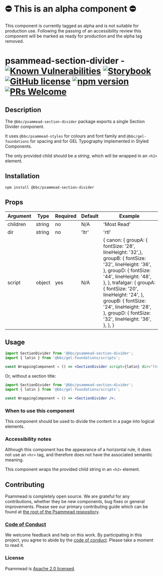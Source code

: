 # ⛔️ This is an alpha component  ⛔️

This component is currently tagged as alpha and is not suitable for production use. Following the passing of an accessibility review this component will be marked as ready for production and the alpha tag removed.

# psammead-section-divider - [![Known Vulnerabilities](https://snyk.io/test/github/bbc/psammead/badge.svg?targetFile=packages%2Fcomponents%2Fpsammead-section-divider%2Fpackage.json)](https://snyk.io/test/github/bbc/psammead?targetFile=packages%2Fcomponents%2Fpsammead-section-divider%2Fpackage.json) [![Storybook](https://raw.githubusercontent.com/storybooks/brand/master/badge/badge-storybook.svg?sanitize=true)](https://bbc.github.io/psammead/?path=/story/section-divider--default) [![GitHub license](https://img.shields.io/badge/license-Apache%202.0-blue.svg)](https://github.com/bbc/psammead/blob/latest/LICENSE) [![npm version](https://img.shields.io/npm/v/@bbc/psammead-section-divider.svg)](https://www.npmjs.com/package/@bbc/psammead-section-divider) [![PRs Welcome](https://img.shields.io/badge/PRs-welcome-brightgreen.svg)](https://github.com/bbc/psammead/blob/latest/CONTRIBUTING.md)

## Description

The `@bbc/psammead-section-divider` package exports a single Section Divider component.

It uses `@bbc/psammead-styles` for colours and font family and `@bbc/gel-foundations` for spacing and for GEL Typography implemented in Styled Components.

The only provided child should be a *string*, which will be wrapped in an `<h2>` element.

## Installation

`npm install @bbc/psammead-section-divider`

## Props

| Argument  | Type | Required | Default | Example |
| --------- | ---- | -------- | ------- | ------- |
| children | string | no | N/A | 'Most Read' |
| dir | string | no | 'ltr' | 'rtl' |
| script    | object | yes | N/A | { canon: { groupA: { fontSize: '28', lineHeight: '32',}, groupB: { fontSize: '32', lineHeight: '36', }, groupD: { fontSize: '44', lineHeight: '48', }, }, trafalgar: { groupA: { fontSize: '20', lineHeight: '24', }, groupB: { fontSize: '24', lineHeight: '28', }, groupD: { fontSize: '32', lineHeight: '36', }, }, }|

## Usage

```jsx
import SectionDivider from '@bbc/psammead-section-divider';
import { latin } from '@bbc/gel-foundations/scripts';

const WrappingComponent = () => <SectionDivider script={latin} dir="ltr">Text here</SectionDivider>;
```

Or, without a section title:

```jsx
import SectionDivider from '@bbc/psammead-section-divider';
import { latin } from '@bbc/gel-foundations/scripts';

const WrappingComponent = () => <SectionDivider />;
```

### When to use this component

This component should be used to divide the content in a page into logical elements.

<!-- ### When not to use this component -->

### Accessibility notes

Although this component has the appearance of a horizontal rule, it does not use an `<hr>` tag, and therefore does not have the associated semantic meaning.

This component wraps the provided child string in an `<h2>` element.

<!-- ## Roadmap -->

## Contributing

Psammead is completely open source. We are grateful for any contributions, whether they be new components, bug fixes or general improvements. Please see our primary contributing guide which can be found at [the root of the Psammead respository](https://github.com/bbc/psammead/blob/latest/CONTRIBUTING.md).

### [Code of Conduct](https://github.com/bbc/psammead/blob/latest/CODE_OF_CONDUCT.md)

We welcome feedback and help on this work. By participating in this project, you agree to abide by the [code of conduct](https://github.com/bbc/psammead/blob/latest/CODE_OF_CONDUCT.md). Please take a moment to read it.

### License

Psammead is [Apache 2.0 licensed](https://github.com/bbc/psammead/blob/latest/LICENSE).
